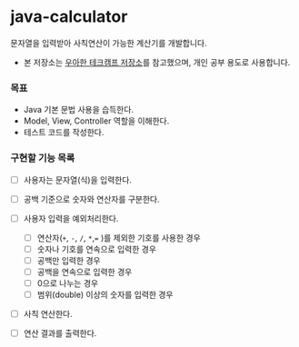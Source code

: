 # java-calculator
문자열을 입력받아 사칙연산이 가능한 계산기를 개발합니다. 

- 본 저장소는 [우아한 테크캠프 저장소](https://github.com/woowacourse/java-calculator)를 참고했으며, 개인 공부 용도로 사용합니다. 



### 목표

- Java 기본 문법 사용을 습득한다.
- Model, View, Controller 역할을 이해한다.
- 테스트 코드를 작성한다.



### 구현할 기능 목록

- [ ] 사용자는 문자열(식)을 입력한다. 
- [ ] 공백 기준으로 숫자와 연산자를 구분한다.
- [ ] 사용자 입력을 예외처리한다. 
  - [ ] 연산자(`+`, `-`, `/`,  `*`,`=`  )를 제외한 기호를 사용한 경우
  - [ ] 숫자나 기호를 연속으로 입력한 경우
  - [ ] 공백만 입력한 경우
  - [ ] 공백을 연속으로 입력한 경우
  - [ ] 0으로 나누는 경우
  - [ ] 범위(double) 이상의 숫자를 입력한 경우
- [ ] 사칙 연산한다.
- [ ] 연산 결과를 출력한다.







